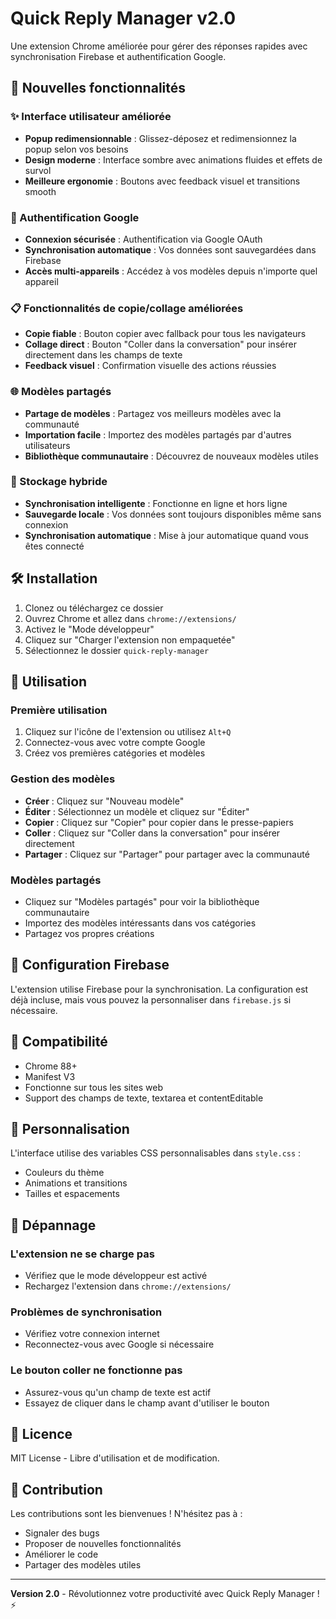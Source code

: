 # Quick Reply Manager v2.0

Une extension Chrome améliorée pour gérer des réponses rapides avec synchronisation Firebase et authentification Google.

## 🚀 Nouvelles fonctionnalités

### ✨ Interface utilisateur améliorée
- **Popup redimensionnable** : Glissez-déposez et redimensionnez la popup selon vos besoins
- **Design moderne** : Interface sombre avec animations fluides et effets de survol
- **Meilleure ergonomie** : Boutons avec feedback visuel et transitions smooth

### 🔐 Authentification Google
- **Connexion sécurisée** : Authentification via Google OAuth
- **Synchronisation automatique** : Vos données sont sauvegardées dans Firebase
- **Accès multi-appareils** : Accédez à vos modèles depuis n'importe quel appareil

### 📋 Fonctionnalités de copie/collage améliorées
- **Copie fiable** : Bouton copier avec fallback pour tous les navigateurs
- **Collage direct** : Bouton "Coller dans la conversation" pour insérer directement dans les champs de texte
- **Feedback visuel** : Confirmation visuelle des actions réussies

### 🌐 Modèles partagés
- **Partage de modèles** : Partagez vos meilleurs modèles avec la communauté
- **Importation facile** : Importez des modèles partagés par d'autres utilisateurs
- **Bibliothèque communautaire** : Découvrez de nouveaux modèles utiles

### 💾 Stockage hybride
- **Synchronisation intelligente** : Fonctionne en ligne et hors ligne
- **Sauvegarde locale** : Vos données sont toujours disponibles même sans connexion
- **Synchronisation automatique** : Mise à jour automatique quand vous êtes connecté

## 🛠️ Installation

1. Clonez ou téléchargez ce dossier
2. Ouvrez Chrome et allez dans `chrome://extensions/`
3. Activez le "Mode développeur"
4. Cliquez sur "Charger l'extension non empaquetée"
5. Sélectionnez le dossier `quick-reply-manager`

## 🎯 Utilisation

### Première utilisation
1. Cliquez sur l'icône de l'extension ou utilisez `Alt+Q`
2. Connectez-vous avec votre compte Google
3. Créez vos premières catégories et modèles

### Gestion des modèles
- **Créer** : Cliquez sur "Nouveau modèle"
- **Éditer** : Sélectionnez un modèle et cliquez sur "Éditer"
- **Copier** : Cliquez sur "Copier" pour copier dans le presse-papiers
- **Coller** : Cliquez sur "Coller dans la conversation" pour insérer directement
- **Partager** : Cliquez sur "Partager" pour partager avec la communauté

### Modèles partagés
- Cliquez sur "Modèles partagés" pour voir la bibliothèque communautaire
- Importez des modèles intéressants dans vos catégories
- Partagez vos propres créations

## 🔧 Configuration Firebase

L'extension utilise Firebase pour la synchronisation. La configuration est déjà incluse, mais vous pouvez la personnaliser dans `firebase.js` si nécessaire.

## 📱 Compatibilité

- Chrome 88+
- Manifest V3
- Fonctionne sur tous les sites web
- Support des champs de texte, textarea et contentEditable

## 🎨 Personnalisation

L'interface utilise des variables CSS personnalisables dans `style.css` :
- Couleurs du thème
- Animations et transitions
- Tailles et espacements

## 🐛 Dépannage

### L'extension ne se charge pas
- Vérifiez que le mode développeur est activé
- Rechargez l'extension dans `chrome://extensions/`

### Problèmes de synchronisation
- Vérifiez votre connexion internet
- Reconnectez-vous avec Google si nécessaire

### Le bouton coller ne fonctionne pas
- Assurez-vous qu'un champ de texte est actif
- Essayez de cliquer dans le champ avant d'utiliser le bouton

## 📄 Licence

MIT License - Libre d'utilisation et de modification.

## 🤝 Contribution

Les contributions sont les bienvenues ! N'hésitez pas à :
- Signaler des bugs
- Proposer de nouvelles fonctionnalités
- Améliorer le code
- Partager des modèles utiles

---

**Version 2.0** - Révolutionnez votre productivité avec Quick Reply Manager ! ⚡